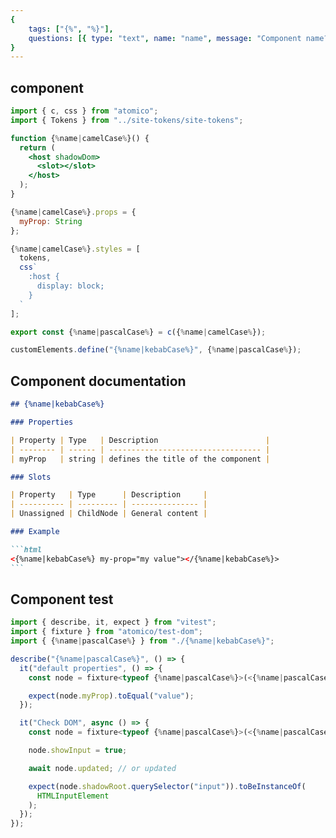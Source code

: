 ```yaml
---
{
    tags: ["{%", "%}"],
    questions: [{ type: "text", name: "name", message: "Component name?" }],
}
---
```


## component

```jsx {%name|kebabCase%}/{%name|kebabCase%}.tsx
import { c, css } from "atomico";
import { Tokens } from "../site-tokens/site-tokens";

function {%name|camelCase%}() {
  return (
    <host shadowDom>
      <slot></slot>
    </host>
  );
}

{%name|camelCase%}.props = {
  myProp: String
};

{%name|camelCase%}.styles = [
  tokens,
  css`
    :host {
      display: block;
    }
  `
];

export const {%name|pascalCase%} = c({%name|camelCase%});

customElements.define("{%name|kebabCase%}", {%name|pascalCase%});
```

## Component documentation

````markdown {%name|kebabCase%}/README.md
## {%name|kebabCase%}

### Properties

| Property | Type   | Description                        |
| -------- | ------ | ---------------------------------- |
| myProp   | string | defines the title of the component |

### Slots

| Property   | Type      | Description     |
| ---------- | --------- | --------------- |
| Unassigned | ChildNode | General content |

### Example

```html
<{%name|kebabCase%} my-prop="my value"></{%name|kebabCase%}>
```
````

## Component test

```jsx {%name|kebabCase%}/{%name|kebabCase%}.test.tsx
import { describe, it, expect } from "vitest";
import { fixture } from "atomico/test-dom";
import { {%name|pascalCase%} } from "./{%name|kebabCase%}";

describe("{%name|pascalCase%}", () => {
  it("default properties", () => {
    const node = fixture<typeof {%name|pascalCase%}>(<{%name|pascalCase%} />);

    expect(node.myProp).toEqual("value");
  });

  it("Check DOM", async () => {
    const node = fixture<typeof {%name|pascalCase%}>(<{%name|pascalCase%} />);

    node.showInput = true;

    await node.updated; // or updated

    expect(node.shadowRoot.querySelector("input")).toBeInstanceOf(
      HTMLInputElement
    );
  });
});
```
